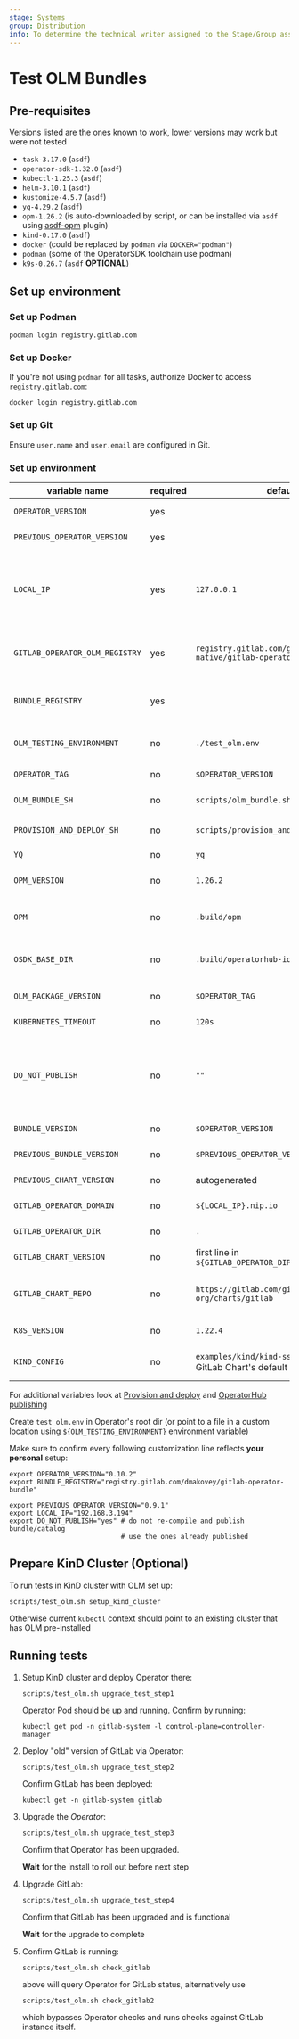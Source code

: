```yaml
---
stage: Systems
group: Distribution
info: To determine the technical writer assigned to the Stage/Group associated with this page, see https://about.gitlab.com/handbook/product/ux/technical-writing/#assignments
---
```


# Test OLM Bundles

## Pre-requisites

Versions listed are the ones known to work, lower versions may work but were not tested

- `task-3.17.0` (`asdf`)
- `operator-sdk-1.32.0` (`asdf`)
- `kubectl-1.25.3` (`asdf`)
- `helm-3.10.1` (`asdf`)
- `kustomize-4.5.7` (`asdf`)
- `yq-4.29.2` (`asdf`)
- `opm-1.26.2` (is auto-downloaded by script, or can be installed via `asdf` using [asdf-opm](https://gitlab.com/dmakovey/asdf-opm.git) plugin)
- `kind-0.17.0` (`asdf`)
- `docker` (could be replaced by `podman` via `DOCKER="podman"`)
- `podman` (some of the OperatorSDK toolchain use podman)
- `k9s-0.26.7` (`asdf` **OPTIONAL**)

## Set up environment

### Set up Podman

```shell
podman login registry.gitlab.com
```

### Set up Docker

If you're not using `podman` for all tasks, authorize Docker to access `registry.gitlab.com`:

```shell
docker login registry.gitlab.com
```

### Set up Git

Ensure `user.name` and `user.email` are configured in Git.

### Set up environment

|         variable name          | required |                               default                                |                                                                 description                                                                 |
| ------------------------------ | -------- | -------------------------------------------------------------------- | ------------------------------------------------------------------------------------------------------------------------------------------- |
| `OPERATOR_VERSION`             | yes      |                                                                      | Version of Operator to upgrade to                                                                                                           |
| `PREVIOUS_OPERATOR_VERSION`    | yes      |                                                                      | Version of Operator to upgrade from                                                                                                         |
| `LOCAL_IP`                     | yes      | `127.0.0.1`                                                          | Local machine IP, needed for `GITLAB_OPERATOR_DOMAIN`. When `GITLAB_OPERATOR_DOMAIN` is provided - `LOCAL_IP` can be omitted                |
| `GITLAB_OPERATOR_OLM_REGISTRY` | yes      | `registry.gitlab.com/gitlab-org/cloud-native/gitlab-operator/bundle` | OLM Bundles and Catalogs Registry with released bundles and catalogs                                                                        |
| `BUNDLE_REGISTRY`              | yes      |                                                                      | Staging container registry to publish intermediary OLM Bundles and Catalogs to                                                              |
| `OLM_TESTING_ENVIRONMENT`      | no       | `./test_olm.env`                                                     | File containing environment variables necessary for test runs                                                                               |
| `OPERATOR_TAG`                 | no       | `$OPERATOR_VERSION`                                                  | Operator Container tag to test                                                                                                              |
| `OLM_BUNDLE_SH`                | no       | `scripts/olm_bundle.sh`                                              | Path to underlying `olm_bundle.sh` script                                                                                                   |
| `PROVISION_AND_DEPLOY_SH`      | no       | `scripts/provision_and_deploy.sh`                                    | Path to underlying `provision_and_deploy.sh` script                                                                                         |
| `YQ`                           | no       | `yq`                                                                 | Path to `yq` utility                                                                                                                        |
| `OPM_VERSION`                  | no       | `1.26.2`                                                             | `opm` version to automatically fetch if no binary specified in `OPM`                                                                        |
| `OPM`                          | no       | `.build/opm`                                                         | Path to `opm` binary. Auto-fetched if empty (using `OPM_VERSION` )                                                                          |
| `OSDK_BASE_DIR`                | no       | `.build/operatorhub-io`                                              | Directory for intermediate OLM Bundling artifacts storage                                                                                   |
| `OLM_PACKAGE_VERSION`          | no       | `$OPERATOR_TAG`                                                      | Version to apply to OLM package                                                                                                             |
| `KUBERNETES_TIMEOUT`           | no       | `120s`                                                               | Timeout for Kubernetes operations                                                                                                           |
| `DO_NOT_PUBLISH`               | no       | `""`                                                                 | Controls whether to compile and publish current bundle/catalog (to a temporary registry) or use already published ones from public registry |
| `BUNDLE_VERSION`               | no       | `$OPERATOR_VERSION`                                                  | Version of the bundle to upgrade to                                                                                                         |
| `PREVIOUS_BUNDLE_VERSION`      | no       | `$PREVIOUS_OPERATOR_VERSION`                                         | Version of the bundle to upgrade from                                                                                                       |
| `PREVIOUS_CHART_VERSION`       | no       | autogenerated                                                        | Chart version to upgrade from                                                                                                               |
| `GITLAB_OPERATOR_DOMAIN`       | no       | `${LOCAL_IP}.nip.io`                                                 | Domain to deploy test GitLab instance to                                                                                                    |
| `GITLAB_OPERATOR_DIR`          | no       | `.`                                                                  | Directory with GitLab Operator repository                                                                                                   |
| `GITLAB_CHART_VERSION`         | no       | first line in `${GITLAB_OPERATOR_DIR}/CHART_VERSIONS}`               | Chart Version to upgrade to                                                                                                                 |
| `GITLAB_CHART_REPO`            | no       | `https://gitlab.com/gitlab-org/charts/gitlab`                        | GitLab Helm Chart repository HTTP URI. Mainly used to fetch default KinD configs.                                                           |
| `K8S_VERSION`                  | no       | `1.22.4`                                                             | K8s version to use for cluster setup                                                                                                        |
| `KIND_CONFIG`                  | no       | `examples/kind/kind-ssl.yaml` from GitLab Chart's default branch     | KinD configuration file to prepare KinD cluster for GitLab deployment                                                                       |

For additional variables look at [Provision and deploy](provision_and_deploy.md) and [OperatorHub publishing](operatorhub_publishing.md)

Create `test_olm.env` in Operator's root dir (or point to a file in a custom location using `${OLM_TESTING_ENVIRONMENT}` environment variable)

Make sure to confirm every following customization line reflects **your personal** setup:

```shell
export OPERATOR_VERSION="0.10.2"
export BUNDLE_REGISTRY="registry.gitlab.com/dmakovey/gitlab-operator-bundle"

export PREVIOUS_OPERATOR_VERSION="0.9.1"
export LOCAL_IP="192.168.3.194"
export DO_NOT_PUBLISH="yes" # do not re-compile and publish bundle/catalog
                            # use the ones already published
```

## Prepare KinD Cluster (Optional)

To run tests in KinD cluster with OLM set up:

```shell
scripts/test_olm.sh setup_kind_cluster
```

Otherwise current `kubectl` context should point to an existing cluster that has OLM pre-installed

## Running tests

1. Setup KinD cluster and deploy Operator there:

   ```shell
   scripts/test_olm.sh upgrade_test_step1
   ```

   Operator Pod should be up and running. Confirm by running:

   ```shell
   kubectl get pod -n gitlab-system -l control-plane=controller-manager
   ```

1. Deploy "old" version of GitLab via Operator:

   ```shell
   scripts/test_olm.sh upgrade_test_step2
   ```

   Confirm GitLab has been deployed:

   ```shell
   kubectl get -n gitlab-system gitlab
   ```

1. Upgrade the *Operator*:

   ```shell
   scripts/test_olm.sh upgrade_test_step3
   ```

   Confirm that Operator has been upgraded.

   **Wait** for the install to roll out before next step

1. Upgrade GitLab:

   ```shell
   scripts/test_olm.sh upgrade_test_step4
   ```

   Confirm that GitLab has been upgraded and is functional

   **Wait** for the upgrade to complete

1. Confirm GitLab is running:

   ```shell
   scripts/test_olm.sh check_gitlab
   ```

   above will query Operator for GitLab status, alternatively use

   ```shell
   scripts/test_olm.sh check_gitlab2
   ```

   which bypasses Operator checks and runs checks against GitLab instance itself.
